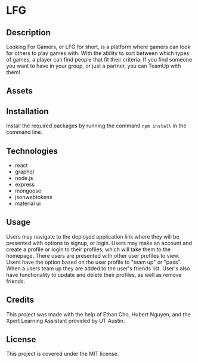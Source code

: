 # LFG

## Description
Looking For Gamers, or LFG for short, is a platform where gamers can look for others to play games with. With the ability to sort between which types of games, a player can find people that fit their criteria. If you find someone you want to have in your group, or just a partner, you can TeamUp with them!

## Assets

## Installation
Install the required packages by running the command `npm install` in the command line.

## Technologies
* react
* graphql
* node.js
* express
* mongoose
* jsonwebtokens
* material ui

## Usage
Users may navigate to the deployed application link where they will be presented with options to signup, or login. Users may make an account and create a profile or login to their profiles, which will take them to the homepage. There users are presented with other user profiles to view. Users have the option based on the user profile to "team up" or "pass". When a users team up they are added to the user's friends list. User's also have functionality to update and delete their profiles, as well as remove friends.

## Credits
This project was made with the help of Ethan Cho, Hubert Nguyen, and the Xpert Learning Assistant provided by UT Austin.

## License
This project is covered under the MIT license.

